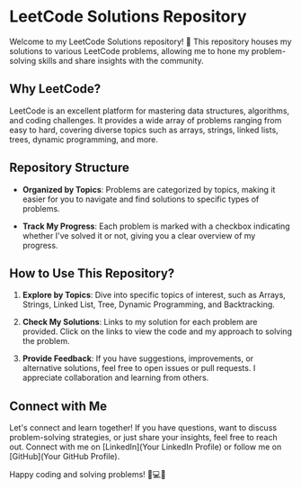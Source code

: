 # LeetCode Solutions Repository

Welcome to my LeetCode Solutions repository! 🚀 This repository houses my solutions to various LeetCode problems, allowing me to hone my problem-solving skills and share insights with the community.

## Why LeetCode?

LeetCode is an excellent platform for mastering data structures, algorithms, and coding challenges. It provides a wide array of problems ranging from easy to hard, covering diverse topics such as arrays, strings, linked lists, trees, dynamic programming, and more.

## Repository Structure

- **Organized by Topics**: Problems are categorized by topics, making it easier for you to navigate and find solutions to specific types of problems.
  
- **Track My Progress**: Each problem is marked with a checkbox indicating whether I've solved it or not, giving you a clear overview of my progress.

## How to Use This Repository?

1. **Explore by Topics**: Dive into specific topics of interest, such as Arrays, Strings, Linked List, Tree, Dynamic Programming, and Backtracking.

2. **Check My Solutions**: Links to my solution for each problem are provided. Click on the links to view the code and my approach to solving the problem.

3. **Provide Feedback**: If you have suggestions, improvements, or alternative solutions, feel free to open issues or pull requests. I appreciate collaboration and learning from others.

## Connect with Me

Let's connect and learn together! If you have questions, want to discuss problem-solving strategies, or just share your insights, feel free to reach out. Connect with me on [LinkedIn](Your LinkedIn Profile) or follow me on [GitHub](Your GitHub Profile).

Happy coding and solving problems! 🧠💻✨
